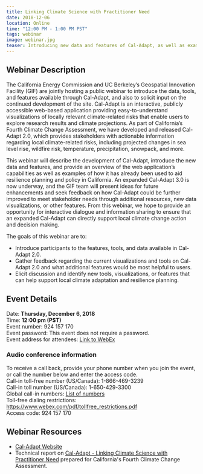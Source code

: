 ```yaml
---
title: Linking Climate Science with Practitioner Need
date: 2018-12-06
location: Online
time: "12:00 PM - 1:00 PM PST"
tags: webinar
image: webinar.jpg
teaser: Introducing new data and features of Cal-Adapt, as well as examples of how it has already been used to aid resilience planning and policy in California.
---
```


## Webinar Description

The California Energy Commission and UC Berkeley’s Geospatial Innovation Facility (GIF) are jointly hosting a public webinar to introduce the data, tools, and features available through Cal-Adapt, and also to solicit input on the continued development of the site. Cal-Adapt is an interactive, publicly accessible web-based application providing easy-to-understand visualizations of locally relevant climate-related risks that enable users to explore research results and climate projections. As part of California’s Fourth Climate Change Assessment, we have developed and released Cal-Adapt 2.0, which provides stakeholders with actionable information regarding local climate-related risks, including projected changes in sea level rise, wildfire risk, temperature, precipitation, snowpack, and more.

This webinar will describe the development of Cal-Adapt, introduce the new data and features, and provide an overview of the web application’s capabilities as well as examples of how it has already been used to aid resilience planning and policy in California. An expanded Cal-Adapt 3.0 is now underway, and the GIF team will present ideas for future enhancements and seek feedback on how Cal-Adapt could be further improved to meet stakeholder needs through additional resources, new data visualizations, or other features. From this webinar, we hope to provide an opportunity for interactive dialogue and information sharing to ensure that an expanded Cal-Adapt can directly support local climate change action and decision making.

The goals of this webinar are to:
* Introduce participants to the features, tools, and data available in Cal-Adapt 2.0.
* Gather feedback regarding the current visualizations and tools on Cal-Adapt 2.0 and what additional features would be most helpful to users.
* Elicit discussion and identify new tools, visualizations, or features that can help support local climate adaptation and resilience planning.

## Event Details

Date: **Thursday, December 6, 2018** <br/>
Time: **12:00 pm (PST)** <br/>
Event number: 924 157 170 <br/>
Event password: This event does not require a password.<br/>
Event address for attendees: [Link to WebEx](https://energy.webex.com/energy/onstage/g.php?MTID=eb611b61966913241b393c6c16072e5dc)


### Audio conference information

To receive a call back, provide your phone number when you join the event, or call the number below and enter the access code.<br/>
Call-in toll-free number (US/Canada): 1-866-469-3239 <br/>
Call-in toll number (US/Canada): 1-650-429-3300 <br/>
Global call-in numbers: [List of numbers](https://energy.webex.com/energy/globalcallin.php?serviceType=EC&ED=731624442&tollFree=1) <br/>
Toll-free dialing restrictions: https://www.webex.com/pdf/tollfree_restrictions.pdf <br/>
Access code: 924 157 170 <br/>

## Webinar Resources
- [Cal-Adapt Website](http://cal-adapt.org/)
- Technical report on [Cal-Adapt - Linking Climate Science with Practitioner Need](http://www.climateassessment.ca.gov/techreports/docs/20180827-Projections_CCCA4-CEC-2018-015.pdf) prepared for California's Fourth Climate Change Assessment.
